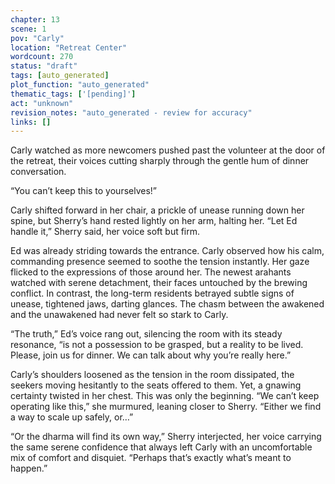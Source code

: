 ```yaml
---
chapter: 13
scene: 1
pov: "Carly"
location: "Retreat Center"
wordcount: 270
status: "draft"
tags: [auto_generated]
plot_function: "auto_generated"
thematic_tags: ['[pending]']
act: "unknown"
revision_notes: "auto_generated - review for accuracy"
links: []
---
```


Carly watched as more newcomers pushed past the volunteer at the door of the retreat, their voices cutting sharply through the gentle hum of dinner conversation. 

“You can’t keep this to yourselves!” 

Carly shifted forward in her chair, a prickle of unease running down her spine, but Sherry’s hand rested lightly on her arm, halting her. “Let Ed handle it,” Sherry said, her voice soft but firm. 

Ed was already striding towards the entrance. Carly observed how his calm, commanding presence seemed to soothe the tension instantly. Her gaze flicked to the expressions of those around her. The newest arahants watched with serene detachment, their faces untouched by the brewing conflict. In contrast, the long-term residents betrayed subtle signs of unease, tightened jaws, darting glances. The chasm between the awakened and the unawakened had never felt so stark to Carly. 

“The truth,” Ed’s voice rang out, silencing the room with its steady resonance, “is not a possession to be grasped, but a reality to be lived. Please, join us for dinner. We can talk about why you’re really here.” 

Carly’s shoulders loosened as the tension in the room dissipated, the seekers moving hesitantly to the seats offered to them. Yet, a gnawing certainty twisted in her chest. This was only the beginning. “We can’t keep operating like this,” she murmured, leaning closer to Sherry. “Either we find a way to scale up safely, or…” 

“Or the dharma will find its own way,” Sherry interjected, her voice carrying the same serene confidence that always left Carly with an uncomfortable mix of comfort and disquiet. “Perhaps that’s exactly what’s meant to happen.”
